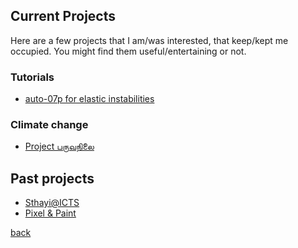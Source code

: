 ## Current Projects

Here are a few projects that I am/was interested, that keep/kept me occupied. You might find them useful/entertaining or not.

<!--Science
1. Gomboc
2. Singularities
3. Linear and non-linear
4. Patterns, patterns, patterns
5. When the history comes to bite...
-->
<!--Paintings-->

### Tutorials

- [auto-07p for elastic instabilities](./elastInstab)

### Climate change

- [Project பருவநிலை](./paruvanilai)

<!-- [Hydrodynamic instabilities](./hydInstab) -->
    
<!--## Paraphernalia to pick the brain
G\"omb\"oc

% \f is defined as #1f(#2) using the macro
\f\relax{x} = \int_{-\infty}^\infty
    \f\hat\xi\,e^{2 \pi i \xi x}
    \,d\xi
    
## Music

## Graphic design
-->

## Past projects

- [Sthayi@ICTS](./sthayi)
- [Pixel & Paint](https://colorpixel.tumblr.com/archive)

[back](./)
